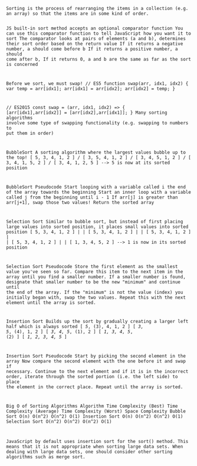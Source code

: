 <code>
Sorting is the process of rearranging the items in a collection (e.g. an array) so that the items are in some kind of order.

JS built-in sort method accepts an optional comparator function
You can use this comparator function to tell JavaScript how you want it to sort
The comparator looks at pairs of elements (a and b), determines their sort order based on the return value
    If it returns a negative number, a should come before b
    If it returns a positive number, a should come after b,
    If it returns 0, a and b are the same as far as the sort is concerned

Before we sort, we must swap!
// ES5
function swap(arr, idx1, idx2) {
  var temp = arr[idx1];
  arr[idx1] = arr[idx2];
  arr[idx2] = temp;
}

// ES2015
const swap = (arr, idx1, idx2) => {
  [arr[idx1],arr[idx2]] = [arr[idx2],arr[idx1]];
}
Many sorting algorithms involve some type of swapping functionality (e.g. swapping to numbers to put them in order)

BubbleSort
A sorting algorithm where the largest values bubble up to the top!
[ 5, 3, 4, 1, 2 ]
  \/
[ 3, 5, 4, 1, 2 ]
      \/
[ 3, 4, 5, 1, 2 ]
         \/
[ 3, 4, 1, 5, 2 ]
            \/
[ 3, 4, 1, 2, 5 ] --> 5 is now at its sorted position

BubbleSort Pseudocode
Start looping with a variable called i the end of the array towards the beginning
Start an inner loop with a variable called j from the beginning until i - 1
If arr[j] is greater than arr[j+1], swap those two values!
Return the sorted array


Selection Sort
Similar to bubble sort, but instead of first placing large values into sorted position, it places small values into sorted position
[ 5, 3, 4, 1, 2 ]
  |  |
[ 5, 3, 4, 1, 2 ]
  |     |
[ 5, 3, 4, 1, 2 ]
  |        |
[ 5, 3, 4, 1, 2 ]
  |           |
[ 1, 3, 4, 5, 2 ] --> 1 is now in its sorted position

Selection Sort Pseudocode
Store the first element as the smallest value you've seen so far.
Compare this item to the next item in the array until you find a smaller number.
If a smaller number is found, designate that smaller number to be the new "minimum" and continue until the end of the array.
If the "minimum" is not the value (index) you initially began with, swap the two values.
Repeat this with the next element until the array is sorted.


Insertion Sort
Builds up the sort by gradually creating a larger left half which is always sorted
[ *5*, (3), 4, 1, 2 ]
[ *3, 5*, (4), 1, 2 ]
[ *3, 4, 5*, (1), 2 ]
[ *1, 3, 4, 5*, (2) ]
[ *1, 2, 3, 4,  5*  ]

Insertion Sort Pseudocode
Start by picking the second element in the array
Now compare the second element with the one before it and swap if necessary.
Continue to the next element and if it is in the incorrect order, iterate through the sorted portion (i.e. the left side) to place the element in the correct place.
Repeat until the array is sorted.


Big O of Sorting Algorithms
Algorithm	    Time Complexity (Best)	    Time Complexity (Average)	    Time Complexity (Worst)	    Space Complexity
Bubble Sort	            O(n)	                    O(n^2)	                        O(n^2)	                   O(1)
Insertion Sort	        O(n)	                    O(n^2)	                        O(n^2)	                   O(1)
Selection Sort	        O(n^2)	                  O(n^2)	                        O(n^2)	                   O(1)



JavaScript by default uses insertion sort for the sort() method. This means that it is not appropriate when sorting large data sets. When dealing with large data sets, one should consider other sorting algorithms such as merge sort.
</code>